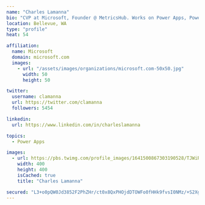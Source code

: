 ```yaml
---
name: "Charles Lamanna"
bio: "CVP at Microsoft, Founder @ MetricsHub. Works on Power Apps, Power Automate, Power Virtual Agent, Common Data Service and Dynamics 365."
location: Bellevue, WA
type: "profile"
heat: 54

affiliation:
  name: Microsoft
  domain: microsoft.com
  images:
    - url: "/assets/images/organizations/microsoft.com-50x50.jpg"
      width: 50
      height: 50

twitter:
  username: clamanna
  url: https://twitter.com/clamanna
  followers: 5454

linkedin:
  url: https://www.linkedin.com/in/charleslamanna

topics:
  - Power Apps

images:
  - url: https://pbs.twimg.com/profile_images/1641500867303190528/TJWiRwMN_400x400.jpg
    width: 400
    height: 400
    isCached: true
    title: "Charles Lamanna"

secured: "L3+o0pQW0Jd3852F2PhZHr/ct0x8QxPHOjdDTOWFo0fHHk9fvsI0NMz/+S2Xgd2IUs7OV06UtM1zRlVtcZtyTM2nKmEVQCCWDKLoXn1YFN9PEhrkvl/k6pF0XdShCuKjxZJ3r5FRQ9Yriddts0XiAVAMB2BmzEAyLZsWH9pJW3kiQzZCyGSztgGtBTyXLtgYl7l32eV9gTU9BFwmamtw53+JEVt3lycwMinwo/EoBRywcecnJUkcFFRUHpcNTpd28uBDmWuYOJv7U46BK9a+TV326ZrWk60jUrzuY6+VwLsQlX22cqXqIpvNF6ETIerqRAiZZ+e1RIcq0yryWqIvxIrnPIjwLtiaUMKsEm5kATJiKcxg1GrLyHOg0BsX4+u+IIaQt5ihxG67Grro5SVFZJPRicAED5zoVgVfB2SANiE=;gPy7b/DeMhL8+udkowmKHw=="
---
```



